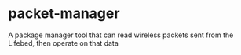# packet-manager
A package manager tool that can read wireless packets sent from the Lifebed, then operate on that data
